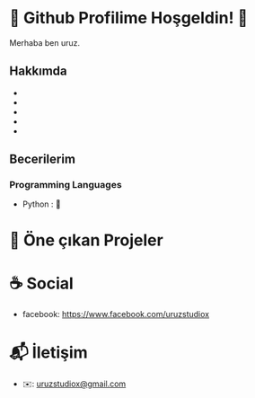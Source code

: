 <header>

</header>

# 🍁 Github Profilime Hoşgeldin! 🐺
Merhaba ben uruz.

## Hakkımda
-
-
-
-
-

## Becerilerim

### Programming Languages
- Python   : 🏅

###
###



# 📂 Öne çıkan Projeler

# ☕ Social
- facebook: https://www.facebook.com/uruzstudiox

# 📬 İletişim
- ✉️: uruzstudiox@gmail.com
  
<footer>
</footer>



